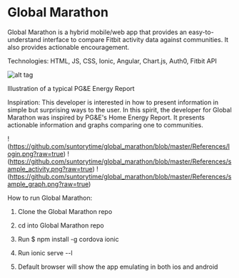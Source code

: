# Global Marathon

Global Marathon is a hybrid mobile/web app that provides an easy-to-understand interface to compare Fitbit activity data against communities. It also provides actionable encouragement.

Technologies: HTML, JS, CSS, Ionic, Angular, Chart.js, Auth0, Fitbit API

![alt tag](http://www.pgecurrents.com/wp-content/uploads/2014/05/600x400_home_energy_report2.jpg)

Illustration of a typical PG&E Energy Report

Inspiration: This developer is interested in how to present information in simple but surprising ways to the user. In this spirit, the developer for Global Marathon was inspired by PG&E's Home Energy Report. It presents actionable information and graphs comparing one to communities.

!(https://github.com/suntorytime/global_marathon/blob/master/References/login.png?raw=true)
!(https://github.com/suntorytime/global_marathon/blob/master/References/sample_activity.png?raw=true)
!(https://github.com/suntorytime/global_marathon/blob/master/References/sample_graph.png?raw=true)

How to run Global Marathon:

1. Clone the Global Marathon repo

2. cd into Global Marathon repo

3. Run $ npm install -g cordova ionic

3. Run ionic serve --l

4. Default browser will show the app emulating in both ios and android
